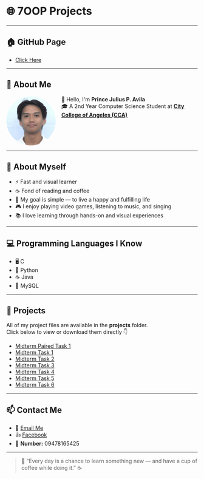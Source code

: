 # 🌐 7OOP Projects  

---

## 🏠 GitHub Page  
- [Click Here](https://princeavila.github.io/7OOP-Projects/)  

---

## 📖 About Me  
<img src="AVILA.JPG" alt="My Picture" width="130" align="left" style="border-radius: 50%; margin-right: 15px;" />

👋 Hello, I'm **Prince Julius P. Avila**  
🎓 A 2nd Year Computer Science Student at [**City College of Angeles (CCA)**](https://www.facebook.com/CityCollegeOfAngeles)  

<br clear="left"/>

---

## 🌟 About Myself  
- ⚡ Fast and visual learner  
- ☕ Fond of reading and coffee  
- 💭 My goal is simple — to live a happy and fulfilling life  
- 🎮 I enjoy playing video games, listening to music, and singing  
- 📚 I love learning through hands-on and visual experiences  

---

## 💻 Programming Languages I Know  
- 🖥️ C  
- 🐍 Python  
- ☕ Java  
- 💾 MySQL  

---

## 🚀 Projects  
All of my project files are available in the **projects** folder.  
Click below to view or download them directly 👇  

- [Midterm Paired Task 1](./projects/Midterm%20paired%20task%201.pdf)  
- [Midterm Task 1](./projects/Midterm%20task%201.pdf)  
- [Midterm Task 2](./projects/Midterm%20task%202.pdf)  
- [Midterm Task 3](./projects/Midterm%20task%203.pdf)  
- [Midterm Task 4](./projects/Midterm%20task%204.pdf)  
- [Midterm Task 5](./projects/Midterm%20task%205.pdf)  
- [Midterm Task 6](./projects/Midterm%20task%206.pdf)  

---

## 📫 Contact Me  
- 📧 [Email Me](mailto:pavila24-0509@cca.edu.ph)  
- 👍 [Facebook](https://www.facebook.com/PrinceAvila)  
- 📱 **Number:** 09478165425  

---

> 💬 “Every day is a chance to learn something new — and have a cup of coffee while doing it.” ☕
